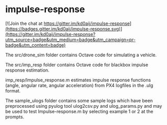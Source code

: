 # impulse-response

[![Join the chat at https://gitter.im/kd0aij/impulse-response](https://badges.gitter.im/kd0aij/impulse-response.svg)](https://gitter.im/kd0aij/impulse-response?utm_source=badge&utm_medium=badge&utm_campaign=pr-badge&utm_content=badge)

The src/drone_sim folder contains Octave code for simulating a vehicle.

The src/imp_resp folder contains Octave code for blackbox impulse response estimation.

imp_resp/Impulse_response.m estimates impulse response functions (angle, angular rate, angular acceleration) from PX4 logfiles in the .ulg format.

The sample_ulogs folder contains some sample logs which have been preprocessed using pyulog tool ulog2csv.py and ulog_params.py
and may be used to test Impulse-response.m by selecting example 1 or 2 at the prompts.